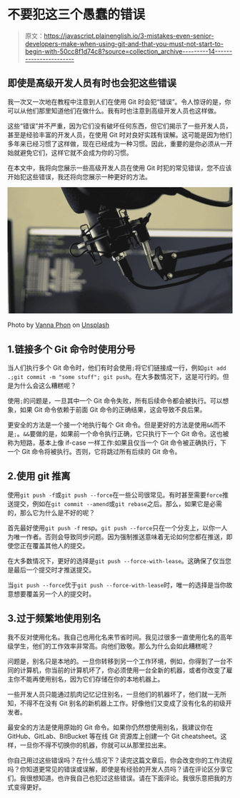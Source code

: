 # 不要犯这三个愚蠢的错误

> 原文：<https://javascript.plainenglish.io/3-mistakes-even-senior-developers-make-when-using-git-and-that-you-must-not-start-to-begin-with-50cc8f1d74c8?source=collection_archive---------14----------------------->

## 即使是高级开发人员有时也会犯这些错误

我一次又一次地在教程中注意到人们在使用 Git 时会犯“错误”。令人惊讶的是，你可以从他们那里知道他们在做什么。我有时也注意到高级开发人员也这样做。

这些“错误”并不严重，因为它们没有破坏任何东西，但它们揭示了一些开发人员，甚至是经验丰富的开发人员，在使用 Git 时对良好实践有误解。这可能是因为他们多年来已经习惯了这样做，现在已经成为一种习惯。因此，重要的是你必须从一开始就避免它们，这样它就不会成为你的习惯。

在本文中，我将向您展示一些高级开发人员在使用 Git 时犯的常见错误，您不应该开始犯这些错误，我还将向您展示一种更好的方法。

![](img/70b395922df5983880f13fcb660031fb.png)

Photo by [Vanna Phon](https://unsplash.com/@phonvanna?utm_source=medium&utm_medium=referral) on [Unsplash](https://unsplash.com?utm_source=medium&utm_medium=referral)

## 1.链接多个 Git 命令时使用分号

当人们执行多个 Git 命令时，他们有时会使用`;`将它们链接成一行，例如`git add .;git commit -m "some stuff"; git push`。在大多数情况下，这是可行的。但是为什么会这么糟糕呢？

使用`;`的问题是，一旦其中一个 Git 命令失败，所有后续命令都会被执行。可以想象，如果 Git 命令依赖于前面 Git 命令的正确结果，这会导致不良后果。

更安全的方法是一个接一个地执行每个 Git 命令。但是更好的方法是使用`&&`而不是`;`。`&&`要做的是，如果前一个命令执行正确，它只执行下一个 Git 命令。这也被称为短路，基本上像 if-case 一样工作:如果且仅当一个 Git 命令被正确执行，下一个 Git 命令将被执行。否则，它将跳过所有后续的 Git 命令。

## 2.使用 git 推离

使用`git push -f`或`git push --force`在一些公司很常见。有时甚至需要`force`推送提交，例如在`git commit --amend`或`git rebase`之后。那么，如果它是必需的，那么它为什么是不好的呢？

首先最好使用`git push -f` resp。`git push --force`只在一个分支上，以你一人为唯一作者。否则会导致同步问题。因为强制推送意味着无论如何您都在推送，即使您正在覆盖其他人的提交。

在大多数情况下，更好的选择是`git push --force-with-lease`。这确保了仅当您是最后一个提交时才推送提交。

当`git push --force`优于`git push --force-with-lease`时，唯一的选择是当你故意想要覆盖另一个人的提交时。

## 3.过于频繁地使用别名

我不反对使用化名。我自己也用化名来节省时间。我见过很多一直使用化名的高年级学生，他们的工作效率非常高。向他们致敬。那么为什么会如此糟糕呢？

问题是，别名只是本地的。一旦你转移到另一个工作环境，例如，你得到了一台不同的计算机，你当前的计算机坏了，你必须使用一台全新的机器，或者你改变了雇主你不能再使用别名，因为它们存储在你的本地机器上。

一些开发人员只能通过肌肉记忆记住别名，一旦他们的机器坏了，他们就一无所知，不得不在没有 Git 别名的新机器上工作。好像他们又变成了没有化名的初级开发者。

最安全的方法是使用原始的 Git 命令。如果你仍然想使用别名，我建议你在 GitHub、GitLab、BitBucket 等在线 Git 资源库上创建一个 Git cheatsheet。这样，一旦你不得不切换你的机器，你就可以从那里拉出来。

你自己用过这些错误吗？在什么情况下？读完这篇文章后，你会改变你的工作流程吗？你知道更常见的错误或误解，即使是有经验的开发人员吗？请在评论区分享它们。我很想知道。也许我自己也犯过这些错误。请在下面评论。我很乐意把我的方式变得更好。